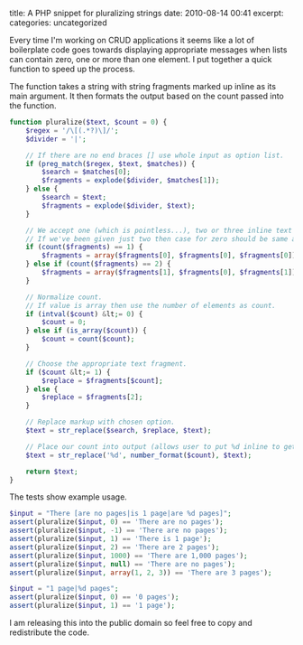 title: A PHP snippet for pluralizing strings
date: 2010-08-14 00:41
excerpt: 
categories: uncategorized

Every time I'm working on CRUD applications it seems like a lot of boilerplate code goes towards displaying appropriate messages when lists can contain zero, one or more than one element. I put together a quick function to speed up the process.

The function takes a string with string fragments marked up inline as its main argument. It then formats the output based on the count passed into the function.<!--more-->

```php
function pluralize($text, $count = 0) {
	$regex = '/\[(.*?)\]/';
	$divider = '|';

	// If there are no end braces [] use whole input as option list.
	if (preg_match($regex, $text, $matches)) {
		$search = $matches[0];
		$fragments = explode($divider, $matches[1]);
	} else {
		$search = $text;
		$fragments = explode($divider, $text);
	}

	// We accept one (which is pointless...), two or three inline text fragments.
	// If we've been given just two then case for zero should be same as two or more.
	if (count($fragments) == 1) {
		$fragments = array($fragments[0], $fragments[0], $fragments[0]);
	} else if (count($fragments) == 2) {
		$fragments = array($fragments[1], $fragments[0], $fragments[1]);
	}

	// Normalize count.
	// If value is array then use the number of elements as count.
	if (intval($count) &lt;= 0) {
		$count = 0;
	} else if (is_array($count)) {
		$count = count($count);
	} 

	// Choose the appropriate text fragment.
	if ($count &lt;= 1) {
		$replace = $fragments[$count];
	} else {
		$replace = $fragments[2];
	}

	// Replace markup with chosen option.
	$text = str_replace($search, $replace, $text);

	// Place our count into output (allows user to put %d inline to get count).
	$text = str_replace('%d', number_format($count), $text);

	return $text;
}
```

The tests show example usage.

```php
$input = "There [are no pages|is 1 page|are %d pages]";
assert(pluralize($input, 0) == 'There are no pages');
assert(pluralize($input, -1) == 'There are no pages');
assert(pluralize($input, 1) == 'There is 1 page');
assert(pluralize($input, 2) == 'There are 2 pages');
assert(pluralize($input, 1000) == 'There are 1,000 pages');
assert(pluralize($input, null) == 'There are no pages');
assert(pluralize($input, array(1, 2, 3)) == 'There are 3 pages');

$input = "1 page|%d pages";
assert(pluralize($input, 0) == '0 pages');
assert(pluralize($input, 1) == '1 page');
```

I am releasing this into the public domain so feel free to copy and redistribute the code.